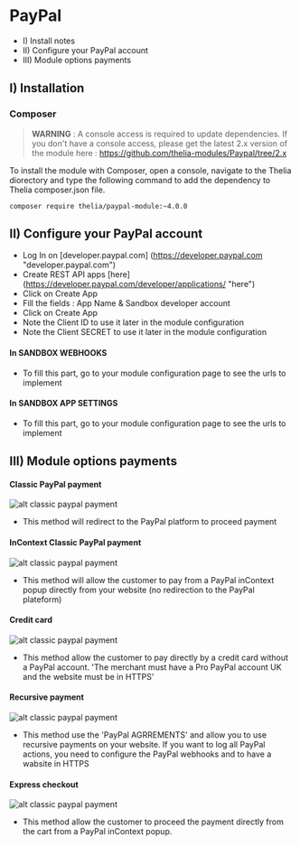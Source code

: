 # PayPal

* I)   Install notes
* II)  Configure your PayPal account
* III) Module options payments

## I)  Installation

### Composer

> **WARNING** : A console access is required to update dependencies. If you don't have a console access, please get the latest 2.x version of the module here : https://github.com/thelia-modules/Paypal/tree/2.x

To install the module with Composer, open a console, navigate to the Thelia diorectory and type the following command to add the dependency to Thelia composer.json file.

```
composer require thelia/paypal-module:~4.0.0
```

## II) Configure your PayPal account

- Log In on [developer.paypal.com] (https://developer.paypal.com "developer.paypal.com")
- Create REST API apps [here] (https://developer.paypal.com/developer/applications/ "here")
- Click on Create App
- Fill the fields : App Name & Sandbox developer account
- Click on Create App
- Note the Client ID to use it later in the module configuration
- Note the Client SECRET to use it later in the module configuration

#### In SANDBOX WEBHOOKS
- To fill this part, go to your module configuration page to see the urls to implement

#### In SANDBOX APP SETTINGS
- To fill this part, go to your module configuration page to see the urls to implement


## III) Module options payments

#### Classic PayPal payment
![alt classic paypal payment](https://github.com/thelia-modules/Paypal/blob/master/images/payment_classic.png?raw=true)
- This method will redirect to the PayPal platform to proceed payment

#### InContext Classic PayPal payment
![alt classic paypal payment](https://github.com/thelia-modules/Paypal/blob/master/images/payment_classic_incontext.png?raw=true)
- This method will allow the customer to pay from a PayPal inContext popup directly from your website (no redirection to the PayPal plateform)

#### Credit card
![alt classic paypal payment](https://github.com/thelia-modules/Paypal/blob/master/images/payment_credit_card.png?raw=true)
- This method allow the customer to pay directly by a credit card without a PayPal account. 'The merchant must have a Pro PayPal account UK and the website must be in HTTPS'

#### Recursive payment
![alt classic paypal payment](https://github.com/thelia-modules/Paypal/blob/master/images/payment_recursive.png?raw=true)
- This method use the 'PayPal AGRREMENTS' and allow you to use recursive payments on your website. If you want to log all PayPal actions, you need to configure the PayPal webhooks and to have a wabsite in HTTPS

#### Express checkout
![alt classic paypal payment](https://github.com/thelia-modules/Paypal/blob/master/images/payment_express_checkout.png?raw=true)
- This method allow the customer to proceed the payment directly from the cart from a PayPal inContext popup.
